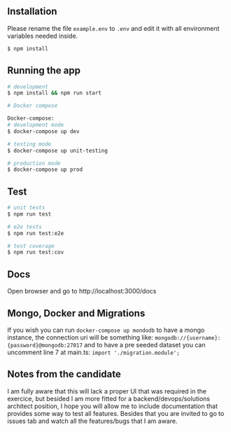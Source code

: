 ## Installation

Please rename the file `example.env` to `.env` and edit it with all environment variables needed inside.

```bash
$ npm install
```

## Running the app

```bash
# development
$ npm install && npm run start

# Docker compose

Docker-compose:
# development mode
$ docker-compose up dev

# testing mode
$ docker-compose up unit-testing

# production mode
$ docker-compose up prod
```

## Test

```bash
# unit tests
$ npm run test

# e2e tests
$ npm run test:e2e

# test coverage
$ npm run test:cov
```

## Docs

Open browser and go to http://localhost:3000/docs

## Mongo, Docker and Migrations

If you wish you can run `docker-compose up mondodb` to have a mongo instance, the connection uri will be something like: `mongodb://{username}:{password}@mongodb:27017` and to have a pre seeded dataset you can uncomment line 7 at main.ts: `import './migration.module';`

## Notes from the candidate

I am fully aware that this will lack a proper UI that was required in the exercice, but besided I am more fitted for a backend/devops/solutions architect position, I hope you will allow me to include documentation that provides some way to test all features.
Besides that you are invited to go to issues tab and watch all the features/bugs that I am aware.

